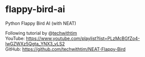 # flappy-bird-ai
Python Flappy Bird AI (with NEAT)

Following tutorial by @[techwithtim](https://github.com/techwithtim)  
YouTube: https://www.youtube.com/playlist?list=PLzMcBGfZo4-lwGZWXz5Qgta_YNX3_vLS2  
GitHub: https://github.com/techwithtim/NEAT-Flappy-Bird

